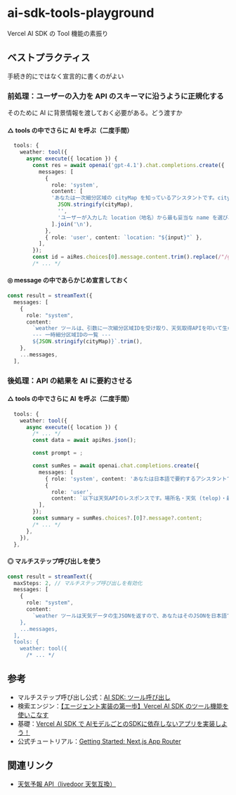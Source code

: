 # ai-sdk-tools-playground

Vercel AI SDK の Tool 機能の素振り

## ベストプラクティス

手続き的にではなく宣言的に書くのがよい

### 前処理：ユーザーの入力を API のスキーマに沿うように正規化する

そのために AI に背景情報を渡しておく必要がある。どう渡すか

#### △ tools の中でさらに AI を呼ぶ（二度手間）

```typescript
  tools: {
    weather: tool({
      async execute({ location }) {
        const res = await openai('gpt-4.1').chat.completions.create({
          messages: [
            {
              role: 'system',
              content: [
              'あなたは一次細分区域の cityMap を知っているアシスタントです。cityMap は以下の JSON 配列形式で提供されます：',
                JSON.stringify(cityMap),
                '',
                'ユーザーが入力した location（地名）から最も妥当な name を選び、その対応する id を**文字列**だけで返してください。',
              ].join('\n'),
            },
            { role: 'user', content: `location: "${input}"` },
          ],
        });
        const id = aiRes.choices[0].message.content.trim().replace(/"/g, '');
        /* ... */
```

#### ◎ message の中であらかじめ宣言しておく

```typescript
const result = streamText({
  messages: [
    {
      role: "system",
      content:
        `weather ツールは、引数に一次細分区域IDを受け取り、天気取得APIを叩いて生のJSONを返します。あなたは、入力された場所から最も近い地域を下記の「一時細分区域ID一覧」から選んで、そのIDを指定して weather ツールを呼んでください。あなたはその後、天気APIから返ってきたJSONを日本語でわかりやすく要約してください。
        --- 一時細分区域IDの一覧 ---
        ${JSON.stringify(cityMap)}`.trim(),
    },
    ...messages,
  ],
```

### 後処理：API の結果を AI に要約させる

#### △ tools の中でさらに AI を呼ぶ（二度手間）

```typescript
  tools: {
    weather: tool({
      async execute({ location }) {
        /* ... */
        const data = await apiRes.json();

        const prompt = ;

        const sumRes = await openai.chat.completions.create({
          messages: [
            { role: 'system', content: 'あなたは日本語で要約するアシスタントです。' },
            {
              role: 'user', 
              content: `以下は天気APIのレスポンスです。場所名・天気 (telop)・最高／最低気温を抜き出して、日本語で手短に要約してください。データ:${JSON.stringify(data)}`.trim() },
          ],
        });
        const summary = sumRes.choices?.[0]?.message?.content;
        /* ... */
      },
    }),
  },
```

#### ◎ マルチステップ呼び出しを使う

```typescript
const result = streamText({
  maxSteps: 2, // マルチステップ呼び出しを有効化
  messages: [
    {
      role: "system",
      content:
        `weather ツールは天気データの生JSONを返すので、あなたはそのJSONを日本語でわかりやすく要約してください。
    },
    ...messages,
  ],
  tools: {
    weather: tool({
      /* ... */
```

## 参考

- マルチステップ呼び出し公式：[AI SDK: ツール呼び出し](https://ai-sdk.dev/docs/ai-sdk-core/tools-and-tool-calling#multi-step-calls-using-maxsteps)
- 検索エンジン：[【エージェント実装の第一歩】Vercel AI SDK のツール機能を使いこなす](https://zenn.dev/kikagaku/articles/14b51ea07b46c6)
- 基礎：[Vercel AI SDK で AIモデルごとのSDKに依存しないアプリを実装しよう！](https://zenn.dev/nomhiro/articles/poc-vercel-ai-sdk)
- 公式チュートリアル：[Getting Started: Next.js App Router](https://ai-sdk.dev/docs/getting-started/nextjs-app-router)

## 関連リンク

- [天気予報 API（livedoor 天気互換）](https://weather.tsukumijima.net/)
